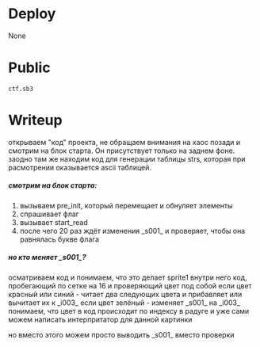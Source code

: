 


# Deploy
None

# Public
`ctf.sb3`

# Writeup

открываем "код" проекта, не обращаем внимания на хаос позади и смотрим на блок старта. Он присутствует только на заднем фоне.
заодно там же находим код для генерации таблицы strs, которая при расмотрении оказывается ascii таблицей.

##### смотрим на блок старта:
  1. вызываем pre_init, который перемещает и обнуляет элементы
  2. спрашивает флаг
  3. вызывает start_read
  4. после чего 20 раз ждёт изменения \_s001_ и проверяет, чтобы она равнялась букве флага

##### но кто меняет \_s001_?
осматриваем код и понимаем, что это делает sprite1
внутри него код, пробегающий по сетке на 16 и проверяющий цвет под собой
если цвет красный или синий - читает два следующих цвета и прибавляет или вычитает их к \_i003_
если цвет зелёный - изменяет \_s001_ на \_i003_
понимаем, что цвет в код происходит по индексу в радуге и уже сами можем написать интерпритатор для данной картинки

но вместо этого можем просто выводить \_s001_ вместо проверки
